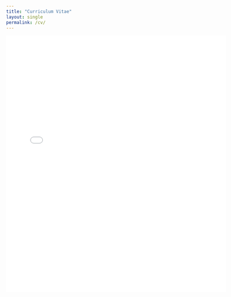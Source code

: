```yaml
---
title: "Curriculum Vitae"
layout: single
permalink: /cv/
---
```

<embed src="{{ site.baseurl }}/files/ArminBaz_CV.pdf" width="600" height="700" type='application/pdf'> 
